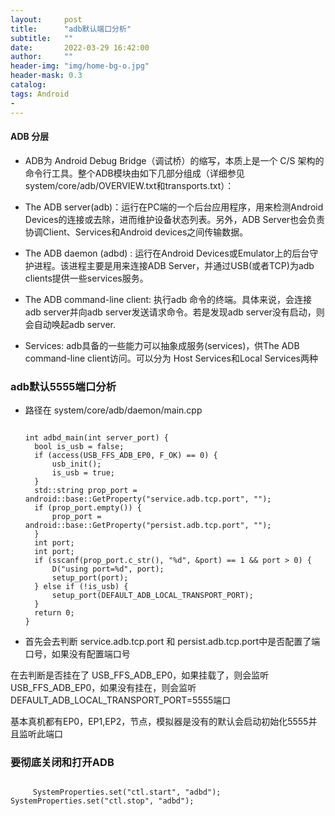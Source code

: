 ```yaml
---
layout:     post
title:      "adb默认端口分析"
subtitle:   ""
date:       2022-03-29 16:42:00
author:     ""
header-img: "img/home-bg-o.jpg"
header-mask: 0.3
catalog:
tags: Android
-
---
```


#### ADB 分层

- ADB为 Android Debug Bridge（调试桥）的缩写，本质上是一个 C/S
  架构的命令行工具。整个ADB模块由如下几部分组成（详细参见system/core/adb/OVERVIEW.txt和transports.txt）：

- The ADB server(adb)：运行在PC端的一个后台应用程序，用来检测Android Devices的连接或去除，进而维护设备状态列表。另外，ADB Server也会负责协调Client、Services和Android
  devices之间传输数据。
- The ADB daemon (adbd) : 运行在Android Devices或Emulator上的后台守护进程。该进程主要是用来连接ADB Server，并通过USB(或者TCP)为adb
  clients提供一些services服务。
- The ADB command-line client: 执行adb 命令的终端。具体来说，会连接adb server并向adb server发送请求命令。若是发现adb server没有启动，则会自动唤起adb server.
- Services: adb具备的一些能力可以抽象成服务(services)，供The ADB command-line client访问。可以分为 Host Services和Local Services两种

### adb默认5555端口分析

- 路径在 system/core/adb/daemon/main.cpp

  ```
  
  int adbd_main(int server_port) {
    bool is_usb = false;
    if (access(USB_FFS_ADB_EP0, F_OK) == 0) {
        usb_init();
        is_usb = true;
    }
    std::string prop_port = android::base::GetProperty("service.adb.tcp.port", "");
    if (prop_port.empty()) {
        prop_port = android::base::GetProperty("persist.adb.tcp.port", "");
    }
    int port;
    int port;
    if (sscanf(prop_port.c_str(), "%d", &port) == 1 && port > 0) {
        D("using port=%d", port);
        setup_port(port);
    } else if (!is_usb) {
        setup_port(DEFAULT_ADB_LOCAL_TRANSPORT_PORT);
    }
    return 0;
  }   

  ```   


- 首先会去判断 service.adb.tcp.port 和 persist.adb.tcp.port中是否配置了端口号，如果没有配置端口号

在去判断是否挂在了 USB_FFS_ADB_EP0，如果挂载了，则会监听 USB_FFS_ADB_EP0，如果没有挂在，则会监听 DEFAULT_ADB_LOCAL_TRANSPORT_PORT=5555端口

基本真机都有EP0，EP1,EP2，节点，模拟器是没有的默认会启动初始化5555并且监听此端口

### 要彻底关闭和打开ADB

  ```
  
       SystemProperties.set("ctl.start", "adbd");    SystemProperties.set("ctl.stop", "adbd");


  ```

